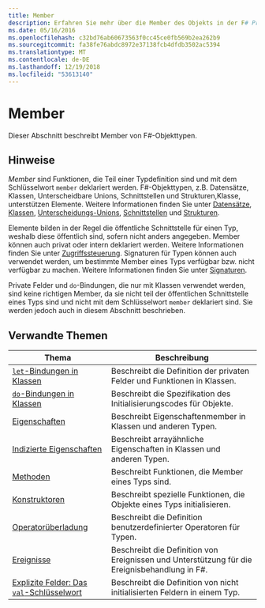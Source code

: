 ```yaml
---
title: Member
description: Erfahren Sie mehr über die Member des Objekts in der F# Programmiersprache.
ms.date: 05/16/2016
ms.openlocfilehash: c32bd76ab60673563f0cc45ce0fb569b2ea262b9
ms.sourcegitcommit: fa38fe76abdc8972e37138fcb4dfdb3502ac5394
ms.translationtype: MT
ms.contentlocale: de-DE
ms.lasthandoff: 12/19/2018
ms.locfileid: "53613140"
---
```

# <a name="members"></a>Member

Dieser Abschnitt beschreibt Member von F#-Objekttypen.

## <a name="remarks"></a>Hinweise

*Member* sind Funktionen, die Teil einer Typdefinition sind und mit dem Schlüsselwort `member` deklariert werden. F#-Objekttypen, z.B. Datensätze, Klassen, Unterscheidbare Unions, Schnittstellen und Strukturen,Klasse, unterstützen Elemente. Weitere Informationen finden Sie unter [Datensätze](../records.md), [Klassen](../classes.md), [Unterscheidungs-Unions](../discriminated-Unions.md), [Schnittstellen](../interfaces.md) und [Strukturen](../structures.md).

Elemente bilden in der Regel die öffentliche Schnittstelle für einen Typ, weshalb diese öffentlich sind, sofern nicht anders angegeben. Member können auch privat oder intern deklariert werden. Weitere Informationen finden Sie unter [Zugriffssteuerung](../access-Control.md). Signaturen für Typen können auch verwendet werden, um bestimmte Member eines Typs verfügbar bzw. nicht verfügbar zu machen. Weitere Informationen finden Sie unter [Signaturen](../signatures.md).

Private Felder und `do`-Bindungen, die nur mit Klassen verwendet werden, sind keine richtigen Member, da sie nicht teil der öffentlichen Schnittstelle eines Typs sind und nicht mit dem Schlüsselwort `member` deklariert sind. Sie werden jedoch auch in diesem Abschnitt beschrieben.

## <a name="related-topics"></a>Verwandte Themen

|Thema|Beschreibung|
|-----|-----------|
|[`let`-Bindungen in Klassen](let-bindings-in-classes.md)|Beschreibt die Definition der privaten Felder und Funktionen in Klassen.|
|[`do`-Bindungen in Klassen](do-bindings-in-classes.md)|Beschreibt die Spezifikation des Initialisierungscodes für Objekte.|
|[Eigenschaften](properties.md)|Beschreibt Eigenschaftenmember in Klassen und anderen Typen.|
|[Indizierte Eigenschaften](indexed-properties.md)|Beschreibt arrayähnliche Eigenschaften in Klassen und anderen Typen.|
|[Methoden](methods.md)|Beschreibt Funktionen, die Member eines Typs sind.|
|[Konstruktoren](constructors.md)|Beschreibt spezielle Funktionen, die Objekte eines Typs initialisieren.|
|[Operatorüberladung](../operator-overloading.md)|Beschreibt die Definition benutzerdefinierter Operatoren für Typen.|
|[Ereignisse](events.md)|Beschreibt die Definition von Ereignissen und Unterstützung für die Ereignisbehandlung in F#.|
|[Explizite Felder: Das `val`-Schlüsselwort](explicit-fields-the-val-keyword.md)|Beschreibt die Definition von nicht initialisierten Feldern in einem Typ.|